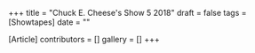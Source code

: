 +++
title = "Chuck E. Cheese's Show 5 2018"
draft = false
tags = [Showtapes]
date = ""

[Article]
contributors = []
gallery = []
+++